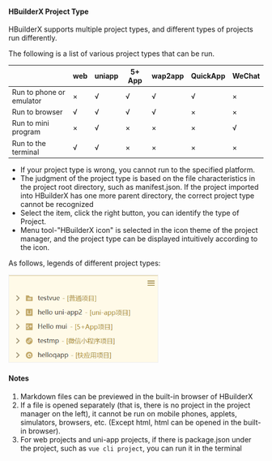 #### HBuilderX Project Type

HBuilderX supports multiple project types, and different types of projects run differently.

The following is a list of various project types that can be run.

|                       | web | uniapp | 5+ App| wap2app | QuickApp | WeChat |
| --------------------- | ------- | ------ | ---------- | ------- | ------ | ---------- |
| Run to phone or emulator | ×       | √      | √          | √       | √      | ×          |
| Run to browser           | √       | √      | √          | √       | ×      | ×          |
| Run to mini program           | ×       | √      | ×          | ×       | ×      | √          |
| Run to the terminal          | √      | √      | ×          | ×       | ×      | ×          |

- If your project type is wrong, you cannot run to the specified platform.
- The judgment of the project type is based on the file characteristics in the project root directory, such as manifest.json. If the project imported into HBuilderX has one more parent directory, the correct project type cannot be recognized
- Select the item, click the right button, you can identify the type of Project.
- Menu tool-"HBuilderX icon" is selected in the icon theme of the project manager, and the project type can be displayed intuitively according to the icon.

As follows, legends of different project types:

<img src="/static/snapshots/tutorial/ProjectType.png" style="zoom: 70%;border: 1px solid #eee;" />

#### Notes

1. Markdown files can be previewed in the built-in browser of HBuilderX
2. If a file is opened separately (that is, there is no project in the project manager on the left), it cannot be run on mobile phones, applets, simulators, browsers, etc. (Except html, html can be opened in the built-in browser).
3.  For web projects and uni-app projects, if there is package.json under the project, such as `vue cli project`, you can run it in the terminal